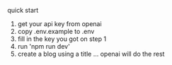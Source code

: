 
quick start

1. get your api key from openai 
2. copy .env.example to .env
3. fill in the key you got on step 1
4. run 'npm run dev'
5. create a blog using a title ... openai will do the rest
